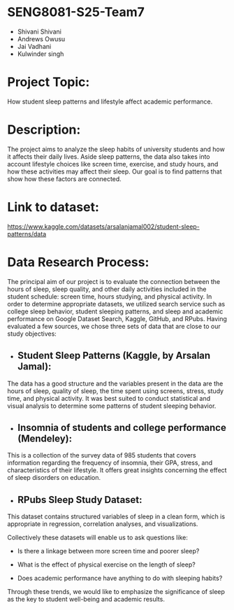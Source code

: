 # SENG8081-S25-Team7
- Shivani Shivani
- Andrews Owusu
- Jai Vadhani
- Kulwinder singh


# Project Topic:
How student sleep patterns and lifestyle affect academic performance.


# Description:
The project aims to analyze the sleep habits of university students and how it affects their daily lives. 
Aside sleep patterns, the data also takes into account lifestyle choices like screen time, exercise, and study hours, and how these activities may affect their sleep. 
Our goal is to find patterns that show how these factors are connected.

# Link to dataset:
https://www.kaggle.com/datasets/arsalanjamal002/student-sleep-patterns/data

# Data Research Process: 
The principal aim of our project is to evaluate the connection between the hours of sleep, sleep quality, and other daily activities included in the student schedule: screen time, hours studying, and physical activity.
In order to determine appropriate datasets, we utilized search service such as college sleep behavior, student sleeping patterns, and sleep and academic performance on Google Dataset Search, Kaggle, GitHub, and RPubs. Having evaluated a few sources, we chose three sets of data that are close to our study objectives:
- ## Student Sleep Patterns (Kaggle, by Arsalan Jamal):
The data has a good structure and the variables present in the data are the hours of sleep, quality of sleep, the time spent using screens, stress, study time, and physical activity. It was best suited to conduct statistical and visual analysis to determine some patterns of student sleeping behavior.
- ## Insomnia of students and college performance (Mendeley):
This is a collection of the survey data of 985 students that covers information regarding the frequency of insomnia, their GPA, stress, and characteristics of their lifestyle. It offers great insights concerning the effect of sleep disorders on education.

- ## RPubs Sleep Study Dataset:
This dataset contains structured variables of sleep in a clean form, which is appropriate in regression, correlation analyses, and visualizations.

Collectively these datasets will enable us to ask questions like:

- Is there a linkage between more screen time and poorer sleep?

- What is the effect of physical exercise on the length of sleep?

- Does academic performance have anything to do with sleeping habits?

Through these trends, we would like to emphasize the significance of sleep as the key to student well-being and academic results.
